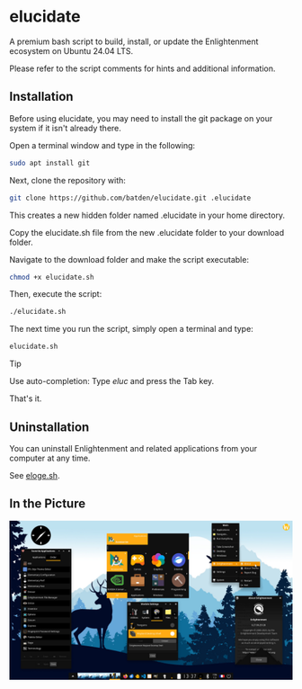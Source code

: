 # elucidate

A premium bash script to build, install, or update the Enlightenment ecosystem on Ubuntu 24.04 LTS.

Please refer to the script comments for hints and additional information.

## Installation

Before using elucidate, you may need to install the git package on your system if it isn't already there.

Open a terminal window and type in the following:

```bash
sudo apt install git
```

Next, clone the repository with:

```bash
git clone https://github.com/batden/elucidate.git .elucidate
```

This creates a new hidden folder named .elucidate in your home directory.

Copy the elucidate.sh file from the new .elucidate folder to your download folder.

Navigate to the download folder and make the script executable:

```bash
chmod +x elucidate.sh
```

Then, execute the script:

```bash
./elucidate.sh
```

The next time you run the script, simply open a terminal and type:

```bash
elucidate.sh
```

> [!TIP]
> Use auto-completion: Type _eluc_ and press the Tab key.

That's it.

## Uninstallation

You can uninstall Enlightenment and related applications from your computer at any time.

See [eloge.sh](https://github.com/batden/eloge).

## In the Picture

![GitHub Image](/images/enlightenment.jpg)

